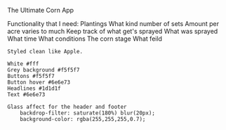 The Ultimate Corn App

Functionality that I need:
    Plantings
        What kind
        number of sets
        Amount per acre varies to much
    Keep track of what get's sprayed
        What was sprayed
        What time
        What conditions
        The corn stage
        What feild 


    Styled clean like Apple. 

    White #fff
    Grey background #f5f5f7
    Buttons #f5f5f7
    Button hover #6e6e73
    Headlines #1d1d1f
    Text #6e6e73

    Glass affect for the header and footer
        backdrop-filter: saturate(180%) blur(20px);
        background-color: rgba(255,255,255,0.7);